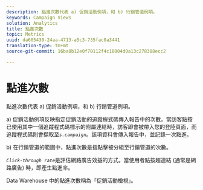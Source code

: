 ```yaml
---
description: 點進次數代表 a) 促銷活動例項，和 b) 行銷管道例項。
keywords: Campaign Views
solution: Analytics
title: 點進次數
topic: Metrics
uuid: da605430-24aa-4713-a5c3-735fac0a3441
translation-type: tm+mt
source-git-commit: 16ba0b12e0f70112f4c10804d0a13c278388ecc2

---
```



# 點進次數

點進次數代表 a) 促銷活動例項，和 b) 行銷管道例項。

a) 促銷活動例項反映指定促銷活動的追蹤程式碼傳入報告中的次數。當訪客點按已使用其中一個追蹤程式碼標示的附屬連結時，訪客即會被帶入您的登陸頁面，而追蹤程式碼則會擷取至&#x200B;*`s.campaign`*。該項資料會傳入報告中，並記錄一次點進。

b) 在行銷管道的範圍中，點進次數是指點擊被分組至行銷管道的次數。

*`Click-through rate`*&#x200B;是評估網路廣告效益的方式。當使用者點按超連結 (通常是網路廣告) 時，即產生點進率。

Data Warehouse 中的點進次數稱為「促銷活動檢視」。
